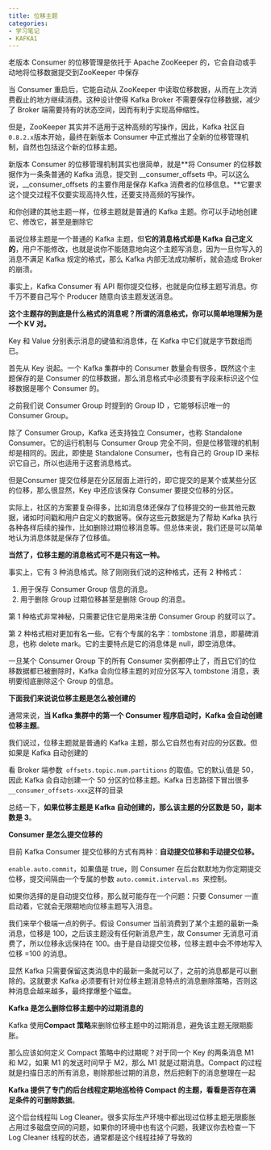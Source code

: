 ```yaml
---
title: 位移主题
categories: 
- 学习笔记
- KAFKA1
---
```


老版本 Consumer 的位移管理是依托于 Apache ZooKeeper 的，它会自动或手动地将位移数据提交到ZooKeeper 中保存

当 Consumer 重启后，它能自动从 ZooKeeper 中读取位移数据，从而在上次消费截止的地方继续消费。这种设计使得 Kafka Broker 不需要保存位移数据，减少了 Broker 端需要持有的状态空间，因而有利于实现高伸缩性。

但是，ZooKeeper 其实并不适用于这种高频的写操作，因此，Kafka 社区自` 0.8.2.x `版本开始，最终在新版本 Consumer 中正式推出了全新的位移管理机制，自然也包括这个新的位移主题。

新版本 Consumer 的位移管理机制其实也很简单，就是**将 Consumer 的位移数据作为一条条普通的 Kafka 消息，提交到 __consumer_offsets 中。可以这么说，__consumer_offsets 的主要作用是保存 Kafka 消费者的位移信息。**它要求这个提交过程不仅要实现高持久性，还要支持高频的写操作。

和你创建的其他主题一样，位移主题就是普通的 Kafka 主题。你可以手动地创建它、修改它，甚至是删除它

虽说位移主题是一个普通的 Kafka 主题，但**它的消息格式却是 Kafka 自己定义的**，用户不能修改，也就是说你不能随意地向这个主题写消息，因为一旦你写入的消息不满足 Kafka 规定的格式，那么 Kafka 内部无法成功解析，就会造成 Broker 的崩溃。

事实上，Kafka Consumer 有 API 帮你提交位移，也就是向位移主题写消息。你千万不要自己写个 Producer 随意向该主题发送消息。

**这个主题存的到底是什么格式的消息呢？所谓的消息格式，你可以简单地理解为是一个 KV 对。**

Key 和 Value 分别表示消息的键值和消息体，在 Kafka 中它们就是字节数组而已。

首先从 Key 说起。一个 Kafka 集群中的 Consumer 数量会有很多，既然这个主题保存的是 Consumer 的位移数据，那么消息格式中必须要有字段来标识这个位移数据是哪个 Consumer 的。

之前我们说 Consumer Group 时提到的 Group ID ，它能够标识唯一的 Consumer Group。

除了 Consumer Group，Kafka 还支持独立 Consumer，也称 Standalone Consumer。它的运行机制与 Consumer Group 完全不同，但是位移管理的机制却是相同的。因此，即使是 Standalone Consumer，也有自己的 Group ID 来标识它自己，所以也适用于这套消息格式。

但是Consumer 提交位移是在分区层面上进行的，即它提交的是某个或某些分区的位移，那么很显然，Key 中还应该保存 Consumer 要提交位移的分区。

实际上，社区的方案要复杂得多，比如消息体还保存了位移提交的一些其他元数据，诸如时间戳和用户自定义的数据等。保存这些元数据是为了帮助 Kafka 执行各种各样后续的操作，比如删除过期位移消息等。但总体来说，我们还是可以简单地认为消息体就是保存了位移值。

**当然了，位移主题的消息格式可不是只有这一种。**

事实上，它有 3 种消息格式。除了刚刚我们说的这种格式，还有 2 种格式：

1. 用于保存 Consumer Group 信息的消息。
2. 用于删除 Group 过期位移甚至是删除 Group 的消息。

第 1 种格式非常神秘，只需要记住它是用来注册 Consumer Group 的就可以了。

第 2 种格式相对更加有名一些。它有个专属的名字：tombstone 消息，即墓碑消息，也称 delete mark。它的主要特点是它的消息体是 null，即空消息体。

一旦某个 Consumer Group 下的所有 Consumer 实例都停止了，而且它们的位移数据都已被删除时，Kafka 会向位移主题的对应分区写入 tombstone 消息，表明要彻底删除这个 Group 的信息。

**下面我们来说说位移主题是怎么被创建的**

通常来说，**当 Kafka 集群中的第一个 Consumer 程序启动时，Kafka 会自动创建位移主题**。

我们说过，位移主题就是普通的 Kafka 主题，那么它自然也有对应的分区数。但如果是 Kafka 自动创建的

看 Broker 端参数` offsets.topic.num.partitions` 的取值。它的默认值是 50，因此 Kafka 会自动创建一个 50 分区的位移主题。Kafka 日志路径下冒出很多` __consumer_offsets-xxx `这样的目录

总结一下，**如果位移主题是 Kafka 自动创建的，那么该主题的分区数是 50，副本数是 3**。

**Consumer 是怎么提交位移的**

目前 Kafka Consumer 提交位移的方式有两种：**自动提交位移和手动提交位移。**

`enable.auto.commit`，如果值是 true，则 Consumer 在后台默默地为你定期提交位移，提交间隔由一个专属的参数 `auto.commit.interval.ms `来控制。

如果你选择的是自动提交位移，那么就可能存在一个问题：只要 Consumer 一直启动着，它就会无限期地向位移主题写入消息。

我们来举个极端一点的例子。假设 Consumer 当前消费到了某个主题的最新一条消息，位移是 100，之后该主题没有任何新消息产生，故 Consumer 无消息可消费了，所以位移永远保持在 100。由于是自动提交位移，位移主题中会不停地写入位移 =100 的消息。

显然 Kafka 只需要保留这类消息中的最新一条就可以了，之前的消息都是可以删除的。这就要求 Kafka 必须要有针对位移主题消息特点的消息删除策略，否则这种消息会越来越多，最终撑爆整个磁盘。

**Kafka 是怎么删除位移主题中的过期消息的**

Kafka 使用**Compact 策略**来删除位移主题中的过期消息，避免该主题无限期膨胀。

那么应该如何定义 Compact 策略中的过期呢？对于同一个 Key 的两条消息 M1 和 M2，如果 M1 的发送时间早于 M2，那么 M1 就是过期消息。Compact 的过程就是扫描日志的所有消息，剔除那些过期的消息，然后把剩下的消息整理在一起

**Kafka 提供了专门的后台线程定期地巡检待 Compact 的主题，看看是否存在满足条件的可删除数据**。

这个后台线程叫 Log Cleaner。很多实际生产环境中都出现过位移主题无限膨胀占用过多磁盘空间的问题，如果你的环境中也有这个问题，我建议你去检查一下 Log Cleaner 线程的状态，通常都是这个线程挂掉了导致的